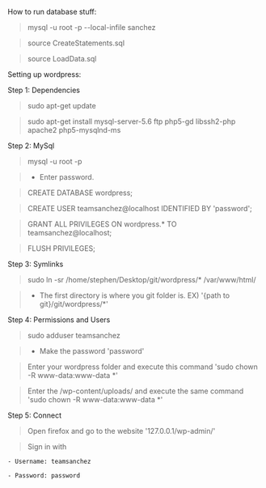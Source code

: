 How to run database stuff:

> mysql -u root -p --local-infile sanchez

> source CreateStatements.sql

> source LoadData.sql


Setting up wordpress:

Step 1: Dependencies
> sudo apt-get update

> sudo apt-get install mysql-server-5.6 ftp php5-gd libssh2-php apache2 php5-mysqlnd-ms

Step 2: MySql
> mysql -u root -p

>	- Enter password.

> CREATE DATABASE wordpress;

> CREATE USER teamsanchez@localhost IDENTIFIED BY 'password';

> GRANT ALL PRIVILEGES ON wordpress.* TO teamsanchez@localhost;

> FLUSH PRIVILEGES;

Step 3: Symlinks
> sudo ln -sr /home/stephen/Desktop/git/wordpress/* /var/www/html/

>	- The first directory is where you git folder is. EX) '{path to git}/git/wordpress/*'

Step 4: Permissions and Users
> sudo adduser teamsanchez

>	- Make the password 'password'

> Enter your wordpress folder and execute this command 'sudo chown -R www-data:www-data *'

> Enter the /wp-content/uploads/ and execute the same command 'sudo chown -R www-data:www-data *'

Step 5: Connect
> Open firefox and go to the website '127.0.0.1/wp-admin/'

> Sign in with

	- Username: teamsanchez

	- Password: password
